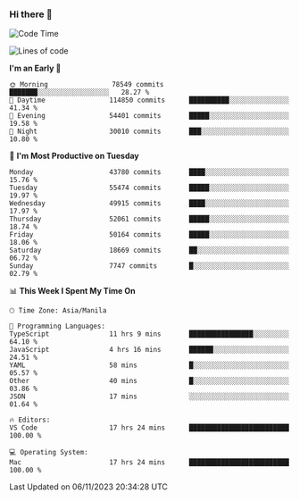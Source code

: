 ### Hi there 👋

<!--START_SECTION:waka-->
![Code Time](http://img.shields.io/badge/Code%20Time-4%2C492%20hrs%2054%20mins-blue)

![Lines of code](https://img.shields.io/badge/From%20Hello%20World%20I%27ve%20Written-111.9%20million%20lines%20of%20code-blue)

**I'm an Early 🐤** 

```text
🌞 Morning                78549 commits       ███████░░░░░░░░░░░░░░░░░░   28.27 % 
🌆 Daytime                114850 commits      ██████████░░░░░░░░░░░░░░░   41.34 % 
🌃 Evening                54401 commits       █████░░░░░░░░░░░░░░░░░░░░   19.58 % 
🌙 Night                  30010 commits       ███░░░░░░░░░░░░░░░░░░░░░░   10.80 % 
```
📅 **I'm Most Productive on Tuesday** 

```text
Monday                   43780 commits       ████░░░░░░░░░░░░░░░░░░░░░   15.76 % 
Tuesday                  55474 commits       █████░░░░░░░░░░░░░░░░░░░░   19.97 % 
Wednesday                49915 commits       ████░░░░░░░░░░░░░░░░░░░░░   17.97 % 
Thursday                 52061 commits       █████░░░░░░░░░░░░░░░░░░░░   18.74 % 
Friday                   50164 commits       █████░░░░░░░░░░░░░░░░░░░░   18.06 % 
Saturday                 18669 commits       ██░░░░░░░░░░░░░░░░░░░░░░░   06.72 % 
Sunday                   7747 commits        █░░░░░░░░░░░░░░░░░░░░░░░░   02.79 % 
```


📊 **This Week I Spent My Time On** 

```text
🕑︎ Time Zone: Asia/Manila

💬 Programming Languages: 
TypeScript               11 hrs 9 mins       ████████████████░░░░░░░░░   64.10 % 
JavaScript               4 hrs 16 mins       ██████░░░░░░░░░░░░░░░░░░░   24.51 % 
YAML                     58 mins             █░░░░░░░░░░░░░░░░░░░░░░░░   05.57 % 
Other                    40 mins             █░░░░░░░░░░░░░░░░░░░░░░░░   03.86 % 
JSON                     17 mins             ░░░░░░░░░░░░░░░░░░░░░░░░░   01.64 % 

🔥 Editors: 
VS Code                  17 hrs 24 mins      █████████████████████████   100.00 % 

💻 Operating System: 
Mac                      17 hrs 24 mins      █████████████████████████   100.00 % 
```


 Last Updated on 06/11/2023 20:34:28 UTC
<!--END_SECTION:waka-->


<!--
**rad182/rad182** is a ✨ _special_ ✨ repository because its `README.md` (this file) appears on your GitHub profile.

Here are some ideas to get you started:

- 🔭 I’m currently working on ...
- 🌱 I’m currently learning ...
- 👯 I’m looking to collaborate on ...
- 🤔 I’m looking for help with ...
- 💬 Ask me about ...
- 📫 How to reach me: ...
- 😄 Pronouns: ...
- ⚡ Fun fact: ...
-->
